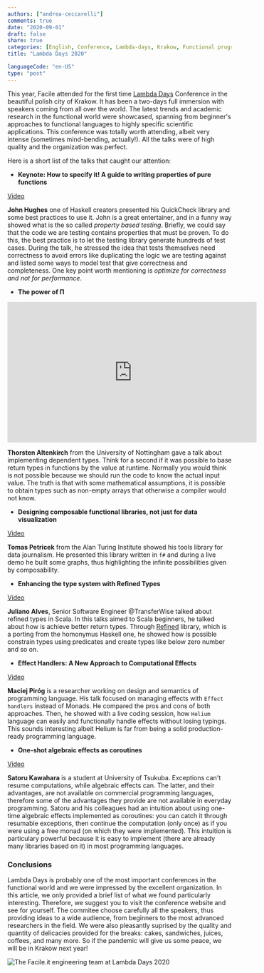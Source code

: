 ```yaml
---
authors: ["andrea-ceccarelli"]
comments: true
date: "2020-09-01"
draft: false
share: true
categories: [English, Conference, Lambda-days, Krakow, Functional programming]
title: "Lambda Days 2020"

languageCode: "en-US"
type: "post"
---
```


This year, Facile attended for the first time [Lambda Days](https://www.lambdadays.org/lambdadays2020) Conference in the beautiful polish city of Krakow.
It has been a two-days full immersion with speakers coming from all over the world.
The latest trends and academic research in the functional world were showcased, spanning from beginner's approaches to functional languages to highly specific scientific applications.
This conference was totally worth attending, albeit very intense (sometimes mind-bending, actually!). All the talks were of high quality and the organization was perfect.

Here is a short list of the talks that caught our attention:

- **Keynote: How to specify it! A guide to writing properties of pure functions**

[Video](https://www.youtube.com/watch?v=G0NUOst-53U&list=PLvL2NEhYV4ZsV9Bw0wp1P46SOdtk4pFW6&index=3&t=0s)

**John Hughes** one of Haskell creators presented his QuickCheck library and some best practices to use it.
John is a great entertainer, and in a funny way showed what is the so called *property based testing*.
Briefly, we could say that the code we are testing contains properties that must be proven. To do this, the best practice 
is to let the testing library generate hundreds of test cases.
During the talk, he stressed the idea that tests themselves need correctness to avoid errors like duplicating the logic 
we are testing against and listed some ways to model test that give correctness and completeness.
One key point worth mentioning is *optimize for correctness and not for performance*. 


- **The power of Π**

<div style="text-align: center">
<iframe width="560" height="315" src="https://www.youtube.com/embed/3zT5eVHpQwA?si=ovKHcngfyUUsSfi0" frameborder="0" allowfullscreen></iframe>
</div>

**Thorsten Altenkirch** from the University of Nottingham gave a talk about implementing dependent types.
Think for a second if it was possible to base return types in functions by the value at runtime. Normally you would think is not possible because we should run the code to know the actual input value.
The truth is that with some mathematical assumptions, it is possible to obtain types such as non-empty arrays that otherwise a compiler would not know.

- **Designing composable functional libraries, not just for data visualization**

[Video](https://www.youtube.com/watch?v=G1Dp0NtQHeY&list=PLvL2NEhYV4ZsV9Bw0wp1P46SOdtk4pFW6&index=11&t=0s)

**Tomas Petricek** from the Alan Turing Institute showed his tools library for data journalism.
He presented this library written in `f#` and during a live demo he built some graphs, thus highlighting the infinite possibilities given by composability.

- **Enhancing the type system with Refined Types**

[Video](https://www.youtube.com/watch?v=Fx8WXcAZWuk&list=PLvL2NEhYV4ZsV9Bw0wp1P46SOdtk4pFW6&index=28&t=0s)

**Juliano Alves**, Senior Software Engineer @TransferWise talked about refined types in Scala.
In this talks aimed to Scala beginners, he talked about how is achieve better return types.
Through [Refined](https://github.com/fthomas/refined) library, which is a porting from the homonymus Haskell one, he showed how is possible
constrain types using predicates and create types like below zero number and so on.


- **Effect Handlers: A New Approach to Computational Effects**

[Video](https://www.youtube.com/watch?v=6lv_E-CjGzg&list=PLvL2NEhYV4ZsV9Bw0wp1P46SOdtk4pFW6&index=37&t=0s)

**Maciej Piróg** is a researcher working on design and semantics of programming language.
His talk focused on managing effects with `Effect handlers` instead of Monads. He compared the pros and cons of both approaches. Then, 
he showed with a live coding session, how `Helium` language can easily and functionally handle effects without losing typings.
This sounds interesting albeit Helium is far from being a solid production-ready programming language.


- **One-shot algebraic effects as coroutines**

[Video](https://www.youtube.com/watch?v=JQwc1OBOt5k&list=PLvL2NEhYV4ZsV9Bw0wp1P46SOdtk4pFW6&index=22&t=0s)

**Satoru Kawahara** is a student at University of Tsukuba.
Exceptions can't resume computations, while algebraic effects can. The latter, and their advantages, are not available on commercial programming languages, therefore 
some of the advantages they provide are not available in everyday programming.
Satoru and his colleagues had an intuition about using one-time algebraic effects implemented as coroutines: you can catch it through resumable exceptions, 
then continue the computation (only once) as if you were using a free monad (on which they were implemented).
This intuition is particulary powerful because it is easy to implement (there are already many libraries based on it) in most programming languages.

### Conclusions

Lambda Days is probably one of the most important conferences in the functional world and we were impressed by the excellent organization. In this article, we only 
provided a brief list of what we found particularly interesting. Therefore, we suggest you to visit the conference website and see for yourself.
The commitee choose carefully all the speakers, thus providing ideas to a wide audience, from beginners to the most advanced researchers in the field.
We were also pleasantly suprised by the quality and quantity of delicacies provided for the breaks: cakes, sandwiches, juices, coffees, and many more.
So if the pandemic will give us some peace, we will be in Krakow next year!

![The Facile.it engineering team at Lambda Days 2020](/images/lambda-days-2020/the-team.jpg)

